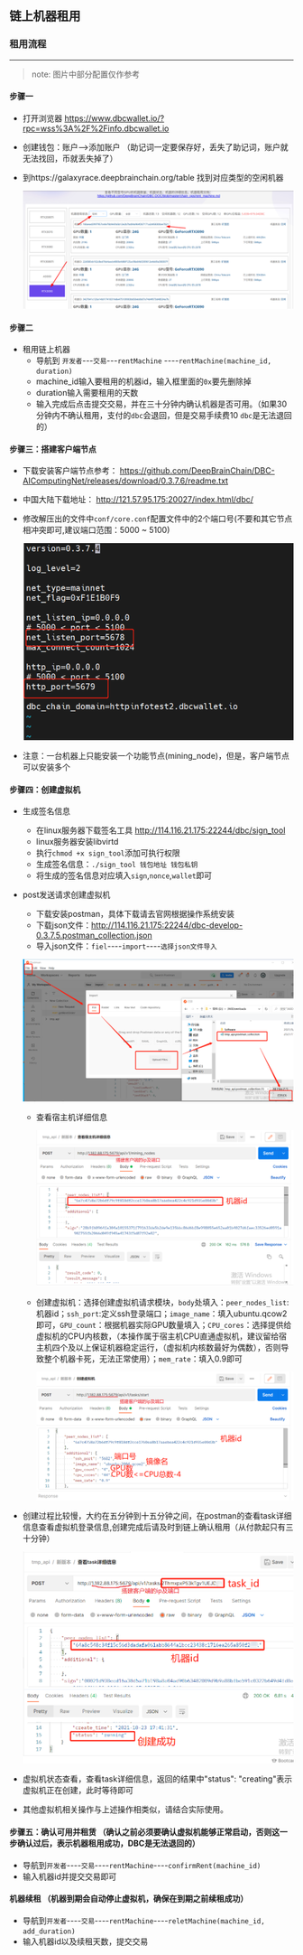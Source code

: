 ## 链上机器租用 

### 租用流程 

***

> note: 图片中部分配置仅作参考

#### 步骤一

* 打开浏览器 https://www.dbcwallet.io/?rpc=wss%3A%2F%2Finfo.dbcwallet.io

* 创建钱包：账户-->添加账户 （助记词一定要保存好，丢失了助记词，账户就无法找回，币就丢失掉了）

* 到https://galaxyrace.deepbrainchain.org/table 找到对应类型的空闲机器

  ![find_machine](find_machine.png)

#### 步骤二 

* 租用链上机器 
     - 导航到 `开发者`---`交易`---`rentMachine` ----`rentMachine(machine_id, duration)`
     - machine_id输入要租用的机器id，输入框里面的`0x`要先删除掉
     - duration输入需要租用的天数
     - 输入完成后点击提交交易，并在三十分钟内确认机器是否可用。（如果30分钟内不确认租用，支付的`dbc`会退回，但是交易手续费10 `dbc`是无法退回的）

#### 步骤三：搭建客户端节点

* 下载安装客户端节点参考： https://github.com/DeepBrainChain/DBC-AIComputingNet/releases/download/0.3.7.6/readme.txt

* 中国大陆下载地址： http://121.57.95.175:20027/index.html/dbc/

* 修改解压出的文件中`conf/core.conf`配置文件中的2个端口号(不要和其它节点相冲突即可,建议端口范围：5000 ~ 5100)

  ![client_port](client_port.png)

* 注意：一台机器上只能安装一个功能节点(mining_node)，但是，客户端节点可以安装多个

#### 步骤四：创建虚拟机 

* 生成签名信息

  - 在linux服务器下载签名工具 http://114.116.21.175:22244/dbc/sign_tool
  - linux服务器安装libvirtd
  - 执行`chmod +x sign_tool`添加可执行权限
  - 生成签名信息：`./sign_tool 钱包地址 钱包私钥`
  - 将生成的签名信息对应填入`sign`,`nonce`,`wallet`即可

* post发送请求创建虚拟机

  - 下载安装postman，具体下载请去官网根据操作系统安装
  - 下载json文件：http://114.116.21.175:22244/dbc-develop-0.3.7.5.postman_collection.json
  - 导入json文件：`fiel`----`import`----`选择json文件导入` 

  ![import](import.png)

  - 查看宿主机详细信息

    ![machine_info](machine_info.png)

  - 创建虚拟机：选择创建虚拟机请求模块，`body`处填入：`peer_nodes_list`:机器id；`ssh_port`:定义ssh登录端口；`image_name`：填入ubuntu.qcow2即可，`GPU_count`：根据机器实际GPU数量填入；`CPU_cores`：选择提供给虚拟机的CPU内核数，（本操作属于宿主机CPU直通虚拟机，建议留给宿主机四个及以上保证机器稳定运行，（虚拟机内核数最好为偶数），否则导致整个机器卡死，无法正常使用）；`mem_rate`：填入0.9即可

    ![create](create.png)

* 创建过程比较慢，大约在五分钟到十五分钟之间，在postman的查看task详细信息查看虚拟机登录信息,创建完成后请及时到链上确认租用（从付款起只有三十分钟）

  ![task](task.png)

* 虚拟机状态查看，查看task详细信息，返回的结果中"status": "creating"表示虚拟机正在创建，此时等待即可

* 其他虚拟机相关操作与上述操作相类似，请结合实际使用。

#### 步骤五：确认可用并租赁 （确认之前必须要确认虚拟机能够正常启动，否则这一步确认过后，表示机器租用成功，DBC是无法退回的）

* 导航到`开发者`----`交易`----`rentMachine`----`confirmRent(machine_id)`
* 输入机器id并提交交易即可

#### 机器续租 （机器到期会自动停止虚拟机，确保在到期之前续租成功）

* 导航到`开发者`----`交易`----`rentMachine`----`reletMachine(machine_id, add_duration)`
* 输入机器id以及续租天数，提交交易





